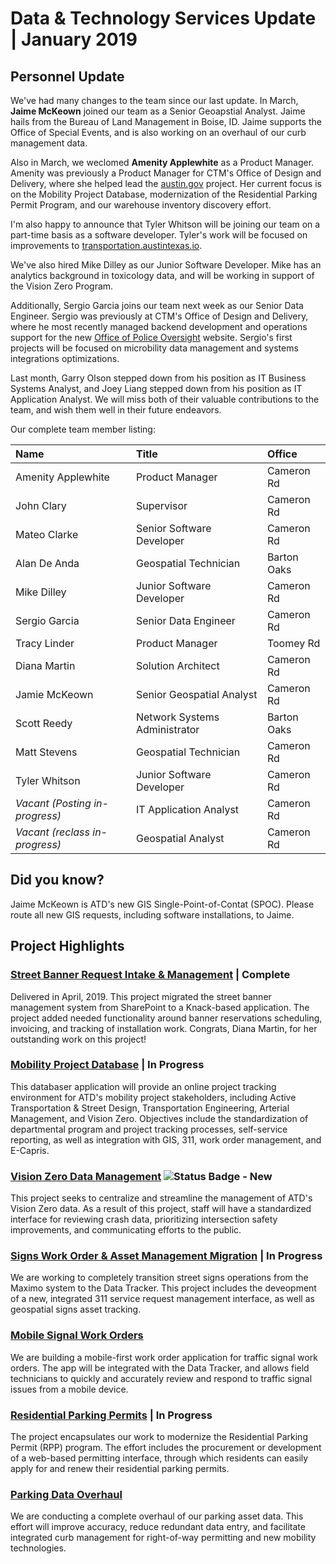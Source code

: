 # Data & Technology Services Update | January 2019

## Personnel Update

We've had many changes to the team since our last update. In March, **Jaime McKeown** joined our team as a Senior Geoapstial Analyst. Jaime hails from the Bureau of Land Management in Boise, ID. Jaime supports the Office of Special Events, and is also working on an overhaul of our curb management data.

Also in March, we weclomed **Amenity Applewhite** as a Product Manager. Amenity was previously a Product Manager for CTM's Office of Design and Delivery, where she helped lead the [austin.gov](http://alpha.austin.gov) project. Her current focus is on the Mobility Project Database, modernization of the Residential Parking Permit Program, and our warehouse inventory discovery effort.

I'm also happy to announce that Tyler Whitson will be joining our team on a part-time basis as a software developer. Tyler's work will be focused on improvements to [transportation.austintexas.io](http://transportation.austintexas.io).

We've also hired Mike Dilley as our Junior Software Developer. Mike has an analytics background in toxicology data, and will be working in support of the Vision Zero Program.

Additionally, Sergio Garcia joins our team next week as our Senior Data Engineer. Sergio was previously at CTM's Office of Design and Delivery, where he most recently managed backend development and operations support for the new [Office of Police Oversight](https://alpha.austin.gov/police-oversight/) website. Sergio's first projects will be focused on microbility data management and systems integrations optimizations.

Last month, Garry Olson stepped down from his position as IT Business Systems Analyst, and Joey Liang stepped down from his position as IT Application Analyst. We will miss both of their valuable contributions to the team, and wish them well in their future endeavors.

Our complete team member listing:

| Name                | Title           | Office       |
|:----|:----|:----|
| Amenity Applewhite | Product Manager | Cameron Rd |
| John Clary          | Supervisor      | Cameron Rd |
| Mateo Clarke         | Senior Software Developer           | Cameron Rd |
| Alan De Anda         | Geospatial Technician           | Barton Oaks |
| Mike Dilley         | Junior Software Developer                | Cameron Rd |
| Sergio Garcia         | Senior Data Engineer                | Cameron Rd |
| Tracy Linder        | Product Manager                | Toomey Rd |
| Diana Martin        | Solution Architect           | Cameron Rd |
| Jamie McKeown         | Senior Geospatial Analyst | Cameron Rd |
| Scott Reedy         | Network Systems Administrator                | Barton Oaks |
| Matt Stevens         | Geospatial Technician                | Cameron Rd |
| Tyler Whitson         | Junior Software Developer                | Cameron Rd |
| *Vacant (Posting in-progress)*         | IT Application Analyst | Cameron Rd |
| *Vacant (reclass in-progress)*         | Geospatial Analyst | Cameron Rd |

## Did you know?

Jaime McKeown is ATD's new GIS Single-Point-of-Contat (SPOC). Please route all new GIS requests, including software installations, to Jaime.

## Project Highlights


### [Street Banner Request Intake & Management]() | Complete

Delivered in April, 2019. This project migrated the street banner management system from SharePoint to a Knack-based application. The project added needed functionality around banner reservations scheduling, invoicing, and tracking of installation work. Congrats, Diana Martin, for her outstanding work on this project!

### [Mobility Project Database]() | In Progress

This databaser application will provide an online project tracking environment for ATD's mobility  project stakeholders, including Active Transportation & Street Design, Transportation Engineering, Arterial Management, and Vision Zero. Objectives include the standardization of departmental program and project tracking processes, self-service reporting, as well as integration with GIS, 311, work order management, and E-Capris.

### [Vision Zero Data Management](https://github.com/cityofaustin/atd-vz-data) ![Status Badge - New](https://img.shields.io/badge/Status-New-ff69b4.svg)

This project seeks to centralize and streamline the management of ATD's Vision Zero data. As a result of this project, staff will have a standardized interface for reviewing crash data, prioritizing intersection safety improvements, and communicating efforts to the public.

### [Signs Work Order & Asset Management Migration]() | In Progress

We are working to completely transition street signs operations from the Maximo system to the Data Tracker. This project includes the deveopment of a new, integrated 311 service request management interface, as well as geospatial signs asset tracking.


### [Mobile Signal Work Orders](https://github.com/cityofaustin/atd-mobile-signals-work-orders)

We are building a mobile-first work order application for traffic signal work orders. The app will be integrated with the Data Tracker, and allows field technicians to quickly and accurately review and respond to traffic signal issues from a mobile device.

### [Residential Parking Permits]() | In Progress

The project encapsulates our work to modernize the Residential Parking Permit (RPP) program. The effort includes the procurement or development of a web-based permitting interface, through which residents can easily apply for and renew their residential parking permits.


### [Parking Data Overhaul](https://github.com/cityofaustin/atd-geospatial/issues/23)

We are conducting a complete overhaul of our parking asset data. This effort will improve accuracy, reduce redundant data entry, and facilitate integrated curb management for right-of-way permitting and new mobility technologies. 

